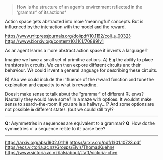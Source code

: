 > How is the structure of an agent’s environment reflected in the ‘grammar’ of its actions?

Action space gets abstracted into more 'meaningful' concepts.
But is influenced by the interaction with the model and the reward.

https://www.mitpressjournals.org/doi/pdf/10.1162/coli_a_00328
https://www.biorxiv.org/content/10.1101/708891v1

As an agent learns a more abstract action space it invents a language!?

Imagine we have a small set of primitive actions.
A) E.g the ability to place tranistors in circuits.
We can then explore different circuits and their behaviour.
We could invent a general language for describing these circuits.

B) Also we could include the influence of the reward function and tune the exploration and capacity to what is rewarding.


Does it make sense to talk about the "grammar" of different RL envs?
Nautrally they would have some? In a maze with options. It wouldnt make sense to search-the-room if you are in a hallway...!?
And some options are not possible in different states. (but we could still try!?)

***

__Q:__ Asymmetries in sequences are equivalent to a grammar?
__Q:__ How do the symmetries of a sequence relate to its parse tree?

***

https://arxiv.org/abs/1902.01119
https://arxiv.org/pdf/1901.10723.pdf
https://ecs.victoria.ac.nz/Groups/Elvis/ThomasKuehne
https://www.victoria.ac.nz/lals/about/staff/victoria-chen
